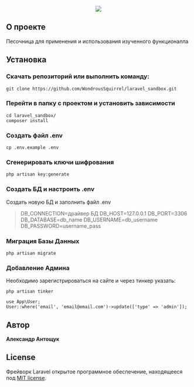 <p align="center"><img src="https://laravel.com/assets/img/components/logo-laravel.svg"></p>

## О проекте

Песочница для применения и использования изученного функционалла
## Установка

### Скачать репозиторий или выполнить команду:

```
git clone https://github.com/WondrousSquirrel/laravel_sandbox.git
```
### Перейти в папку с проектом и установить зависимости

```
cd laravel_sandbox/
composer install
```

### Создать файл .env
```
cp .env.example .env
```

### Сгенерировать ключи шифрования

```
php artisan key:generate
```

### Создать БД и настроить .env

Создать новую БД и заполнить файл .env

>DB_CONNECTION=драйвер БД
>DB_HOST=127.0.0.1
>DB_PORT=3306
>DB_DATABASE=db_name
>DB_USERNAME=db_username
>DB_PASSWORD=username_pass

### Миграция Базы Данных

```
php artisan migrate
```

### Добавление Админа

Необходимо зарегистрироваться на сайте и через тинкер указать:

```
php artisan tinker

use App\User;
User::where('email', 'email@email.com')->update(['type' => 'admin']);
```


## Автор

**Александр Антощук**

## License

Фрейворк Laravel  открытое программное обеспечение, находящееся под [MIT license](https://opensource.org/licenses/MIT).